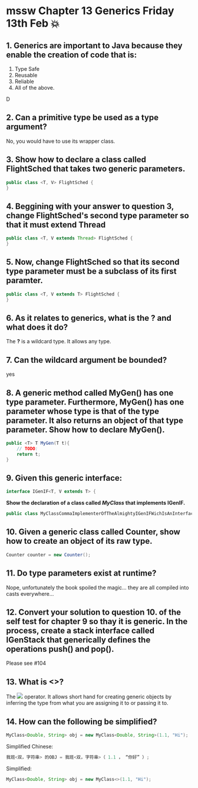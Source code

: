 # mssw Chapter 13 Generics Friday 13th Feb :boom:

## 1. Generics are important to Java because they enable the creation of code that is:

1. Type Safe
1. Reusable
1. Reliable
1. All of the above.

D

## 2. Can a primitive type be used as a type argument?

No, you would have to use its wrapper class.

## 3. Show how to declare a class called **FlightSched** that takes two generic parameters.

```java
public class <T, V> FlightSched {
}
```

## 4. Beggining with your answer to question 3, change **FlightSched**'s second type parameter so that it must extend **Thread**

```java
public class <T, V extends Thread> FlightSched {
}
```

## 5. Now, change **FlightSched** so that its second type parameter must be a subclass of its first paramter.

```java
public class <T, V extends T> FlightSched {
}
```

## 6. As it relates to generics, what is the **?** and what does it do?

The **?** is a wildcard type. It allows any type.

## 7. Can the wildcard argument be bounded?

yes

## 8. A generic method called **MyGen()** has one type parameter. Furthermore, **MyGen()** has one parameter whose type is that of the type parameter. It also returns an object of that type parameter. Show how to declare **MyGen()**.

```java
public <T> T MyGen(T t){
	// TODO:
	return t;
}
```

## 9. Given this generic interface:

```java
interface IGenIF<T, V extends T> {
```

**Show the declaration of a class called _MyClass_ that implements IGenIF.**

```java
public class MyClassCommaImplementerOfTheAlmightyIGenIFWichIsAnInterfaceIfYouDidnApostropheTKnow <T, V extends T> implements IGenIF<T, V> {
```

## 10. Given a generic class called Counter<T>, show how to create an object of its raw type.

```java
Counter counter = new Counter();
```

## 11. Do type parameters exist at runtime? 

Nope, unfortunately the book spoiled the magic... they are all compiled into casts everywhere...

## 12. Convert your solution to question 10. of the self test for chapter 9 so thay it is generic. In the process, create a stack interface called **IGenStack** that generically defines the operations **push()** and **pop()**.

Please see #104

## 13. What is **<>**?

The <img src="http://hydra-media.cursecdn.com/minecraft.gamepedia.com/e/ea/Diamond.png?version=84c328dac5feb7e738c410ac89fb511a" /> operator. It allows short hand for creating generic objects by inferring the type from what you are assigning it to or passing it to. 

## 14. How can the following be simplified?

```java
MyClass<Double, String> obj = new MyClass<Double, String>(1.1, "Hi");
```

Simplified Chinese:

```java
我班<双，字符串> 的OBJ = 我班<双，字符串>（ 1.1 ， “你好” ）;
```

Simplified:

```java
MyClass<Double, String> obj = new MyClass<>(1.1, "Hi");